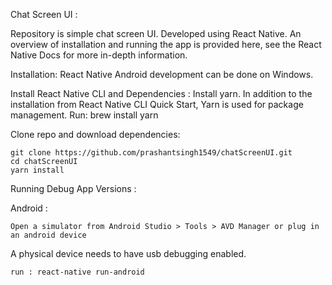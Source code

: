 Chat Screen UI :

Repository is simple chat screen UI.
Developed using React Native. An overview of installation and running the app is provided here, 
see the React Native Docs for more in-depth information.


 Installation:
	React Native Android development can be done on Windows.

Install React Native CLI and Dependencies :	
	Install yarn.
		In addition to the installation from React Native CLI Quick Start, Yarn is used for package management.
	Run: brew install yarn

Clone repo and download dependencies:	

	git clone https://github.com/prashantsingh1549/chatScreenUI.git
	cd chatScreenUI
	yarn install

Running Debug App Versions :

Android :

	Open a simulator from Android Studio > Tools > AVD Manager or plug in an android device 
A physical device needs to have usb debugging enabled.

	run : react-native run-android